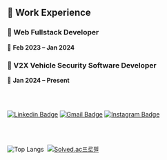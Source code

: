 
<!-- ![header](https://capsule-render.vercel.app/api?type=wave&color=timeAuto&height=300&section=header&text=Sung%20Ik%20Je&fontSize=90) -->


## 💼 Work Experience
### 🔭 Web Fullstack Developer  
📅 **Feb 2023 – Jan 2024**  
### 🔭 V2X Vehicle Security Software Developer  
📅 **Jan 2024 – Present**  

<br><br>

[![Linkedin Badge](https://img.shields.io/badge/-LinkedIn-blue?style=flat-square&logo=Linkedin&logoColor=white&link=https://www.linkedin.com/in/%EC%9D%B5%EC%A0%9C-%EC%84%B1-31836a316/)](https://www.linkedin.com/in/%EC%9D%B5%EC%A0%9C-%EC%84%B1-31836a316/) [![Gmail Badge](https://img.shields.io/badge/Gmail-d14836?style=flat-square&logo=Gmail&logoColor=white&link=mailto:sungikje12@gmail.com)](mailto:sungikje12@gmail.com) [![Instagram Badge](https://img.shields.io/badge/instagram-C13584?style=flat-square&logo=instagram&logoColor=white&link=https://www.instagram.com/ienslzklsp/)](https://www.instagram.com/ienslzklsp/) 

<br><br>

<!-- [![Anurag's GitHub stats](https://github-readme-stats.vercel.app/api?username=sungikje)](https://github.com/anuraghazra/github-readme-stats) -->
![Top Langs](https://github-readme-stats.vercel.app/api/top-langs/?username=sungikje&layout=compact)&nbsp;&nbsp;[![Solved.ac프로필](http://mazassumnida.wtf/api/generate_badge?boj=dlrwp0370)](https://solved.ac/dlrwp0370)
<!--
**sungikje/sungikje** is a ✨ _special_ ✨ repository because its `README.md` (this file) appears on your GitHub profile.

Here are some ideas to get you started:

- 🔭 I’m currently working on ...
- 🌱 I’m currently learning ...
- 👯 I’m looking to collaborate on ...
- 🤔 I’m looking for help with ...
- 💬 Ask me about ...
- 📫 How to reach me: ...
- 😄 Pronouns: ...
- ⚡ Fun fact: ...
-->
